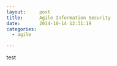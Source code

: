 ```yaml
---
layout:     post
title:      Agile Information Security
date:       2014-10-14 12:31:19
categories:
  - agile

---
```


test

<!-- more -->

